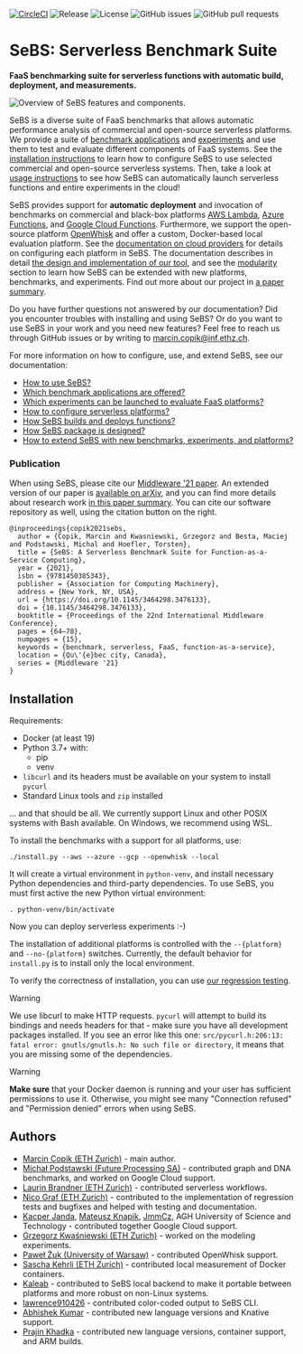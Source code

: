 
[![CircleCI](https://circleci.com/gh/spcl/serverless-benchmarks.svg?style=shield)](https://circleci.com/gh/spcl/serverless-benchmarks)
![Release](https://img.shields.io/github/v/release/spcl/serverless-benchmarks)
![License](https://img.shields.io/github/license/spcl/serverless-benchmarks)
![GitHub issues](https://img.shields.io/github/issues/spcl/serverless-benchmarks)
![GitHub pull requests](https://img.shields.io/github/issues-pr/spcl/serverless-benchmarks)

# SeBS: Serverless Benchmark Suite

**FaaS benchmarking suite for serverless functions with automatic build, deployment, and measurements.**

![Overview of SeBS features and components.](docs/overview.png)

SeBS is a diverse suite of FaaS benchmarks that allows automatic performance analysis of
commercial and open-source serverless platforms. We provide a suite of
[benchmark applications](docs/benchmarks.md) and [experiments](docs/experiments.md)
and use them to test and evaluate different components of FaaS systems.
See the [installation instructions](#installation) to learn how to configure SeBS to use selected
commercial and open-source serverless systems.
Then, take a look at [usage instructions](docs/usage.md) to see how
SeBS can automatically launch serverless functions and entire experiments in the cloud!


SeBS provides support for **automatic deployment** and invocation of benchmarks on
commercial and black-box platforms
[AWS Lambda](https://aws.amazon.com/lambda/),
[Azure Functions](https://azure.microsoft.com/en-us/services/functions/),
and [Google Cloud Functions](https://cloud.google.com/functions).
Furthermore, we support the open-source platform [OpenWhisk](https://openwhisk.apache.org/)
and offer a custom, Docker-based local evaluation platform.
See the [documentation on cloud providers](docs/platforms.md)
for details on configuring each platform in SeBS.
The documentation describes in detail [the design and implementation of our
tool](docs/design.md), and see the [modularity](docs/modularity.md)
section to learn how SeBS can be extended with new platforms, benchmarks, and experiments.
Find out more about our project in [a paper summary](https://mcopik.github.io/projects/sebs/).

Do you have further questions not answered by our documentation?
Did you encounter troubles with installing and using SeBS?
Or do you want to use SeBS in your work and you need new features?
Feel free to reach us through GitHub issues or by writing to <marcin.copik@inf.ethz.ch>.


For more information on how to configure, use, and extend SeBS, see our
documentation:

* [How to use SeBS?](docs/usage.md)
* [Which benchmark applications are offered?](docs/benchmarks.md)
* [Which experiments can be launched to evaluate FaaS platforms?](docs/experiments.md)
* [How to configure serverless platforms?](docs/platforms.md)
* [How SeBS builds and deploys functions?](docs/build.md)
* [How SeBS package is designed?](docs/design.md)
* [How to extend SeBS with new benchmarks, experiments, and platforms?](docs/modularity.md)

### Publication

When using SeBS, please cite our [Middleware '21 paper](https://dl.acm.org/doi/abs/10.1145/3464298.3476133).
An extended version of our paper is [available on arXiv](https://arxiv.org/abs/2012.14132), and you can
find more details about research work [in this paper summary](https://mcopik.github.io/projects/sebs/).
You can cite our software repository as well, using the citation button on the right.

```
@inproceedings{copik2021sebs,
  author = {Copik, Marcin and Kwasniewski, Grzegorz and Besta, Maciej and Podstawski, Michal and Hoefler, Torsten},
  title = {SeBS: A Serverless Benchmark Suite for Function-as-a-Service Computing},
  year = {2021},
  isbn = {9781450385343},
  publisher = {Association for Computing Machinery},
  address = {New York, NY, USA},
  url = {https://doi.org/10.1145/3464298.3476133},
  doi = {10.1145/3464298.3476133},
  booktitle = {Proceedings of the 22nd International Middleware Conference},
  pages = {64–78},
  numpages = {15},
  keywords = {benchmark, serverless, FaaS, function-as-a-service},
  location = {Qu\'{e}bec city, Canada},
  series = {Middleware '21}
}
```

## Installation

Requirements:
- Docker (at least 19)
- Python 3.7+ with:
    - pip
    - venv
- `libcurl` and its headers must be available on your system to install `pycurl`
- Standard Linux tools and `zip` installed

... and that should be all. We currently support Linux and other POSIX systems with Bash available.
On Windows, we recommend using WSL.

To install the benchmarks with a support for all platforms, use:

```
./install.py --aws --azure --gcp --openwhisk --local
```

It will create a virtual environment in `python-venv`, and install necessary Python
dependencies and third-party dependencies. To use SeBS, you must first active the new Python
virtual environment:

```
. python-venv/bin/activate
```

Now you can deploy serverless experiments :-)

The installation of additional platforms is controlled with the `--{platform}` and `--no-{platform}`
switches. Currently, the default behavior for `install.py` is to install only the
local environment.

To verify the correctness of installation, you can use [our regression testing](docs/usage.md#regression).

> [!WARNING]
> We use libcurl to make HTTP requests. `pycurl` will attempt to build its bindings and needs headers for that - make sure you have all development packages installed. If you see an error like this one: `src/pycurl.h:206:13: fatal error: gnutls/gnutls.h: No such file or directory`, it means that you are missing some of the dependencies.

> [!WARNING]
> **Make sure** that your Docker daemon is running and your user has sufficient permissions to use it. Otherwise, you might see many "Connection refused" and "Permission denied" errors when using SeBS.

## Authors

* [Marcin Copik (ETH Zurich)](https://github.com/mcopik/) - main author.
* [Michał Podstawski (Future Processing SA)](https://github.com/micpod/) - contributed graph and DNA benchmarks, and worked on Google Cloud support.
* [Laurin Brandner (ETH Zurich)](https://github.com/lbrndnr) - contributed serverless workflows.
* [Nico Graf (ETH Zurich)](https://github.com/ncograf/) - contributed to the implementation of regression tests and bugfixes and helped with testing and documentation.
* [Kacper Janda](https://github.com/Kacpro), [Mateusz Knapik](https://github.com/maknapik), [JmmCz](https://github.com/JmmCz), AGH University of Science and Technology - contributed together Google Cloud support.
* [Grzegorz Kwaśniewski (ETH Zurich)](https://github.com/gkwasniewski) - worked on the modeling experiments.
* [Paweł Żuk (University of Warsaw)](https://github.com/pmzuk) - contributed OpenWhisk support.
* [Sascha Kehrli (ETH Zurich)](https://github.com/skehrli) - contributed local measurement of Docker containers.
* [Kaleab](https://github.com/Kaleab-git) - contributed to SeBS local backend to make it portable between platforms and more robust on non-Linux systems.
* [lawrence910426](https://github.com/lawrence910426) - contributed color-coded output to SeBS CLI.
* [Abhishek Kumar](https://github.com/octonawish-akcodes) - contributed new language versions and Knative support.
* [Prajin Khadka](https://github.com/prajinkhadka) - contributed new language versions, container support, and ARM builds.
